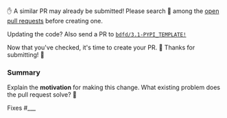 <!--
 * @Author: BDFD
 * @Date: 2022-02-23 11:12:18
 * @LastEditTime: 2022-02-23 18:42:43
 * @LastEditors: BDFD
 * @Description:
 * @FilePath: \Heroku_Python_Template\.github\pull_request_template.md
-->

✋ A similar PR may already be submitted!
Please search 🔎 among the [open pull requests][open-prs] before creating one.

Updating the code? Also send a PR to
[`bdfd/3.1-PYPI_TEMPLATE!`][open-prs]

Now that you've checked, it's time to create your PR. 📝
Thanks for submitting! 🙏

### Summary

Explain the **motivation** for making this change. What existing problem does the pull request solve? 🤔

<!-- if applicable, mark this PR as fixing an open issue -->

Fixes #\_\_\_

[open-prs]: https://github.com/bdfd/Heroku_Python_Template/pulls
